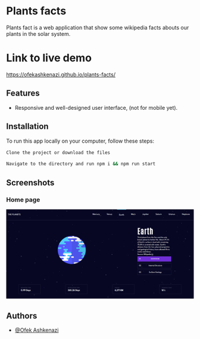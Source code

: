 # Plants facts

Plants fact is a web application that show some wikipedia facts abouts our plants in the solar system.

# Link to live demo
https://ofekashkenazi.github.io/plants-facts/

## Features
- Responsive and well-designed user interface, (not for mobile yet).

## Installation

To run this app locally on your computer, follow these steps:

```bash
Clone the project or download the files
```
```bash
Navigate to the directory and run npm i && npm run start
```
    
## Screenshots
### Home page
![Home page](/src/assets/images/home-earth.png)


## Authors
- [@Ofek Ashkenazi](https://github.com/OfekAshkenazi/)
